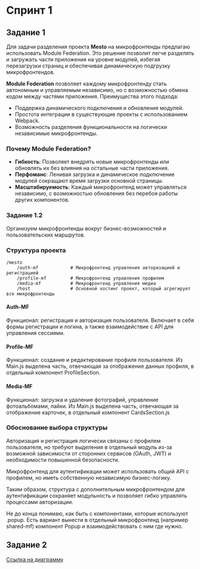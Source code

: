 # Спринт 1

## Задание 1
Для задачи разделения проекта __Mesto__ на микрофронтенды предлагаю использовать Module Federation. Это решение позволит легче разделять и загружать части приложения на уровне модулей, избегая перезагрузки страниц и обеспечивая динамическую подгрузку микрофронтендов.

__Module Federation__ позволяет каждому микрофронтенду стать автономным и управляемым независимо, но с возможностью обмена кодом между частями приложения. Преимущества этого подхода:

- Поддержка динамического подключения и обновления модулей.
- Простота интеграции в существующие проекты с использованием Webpack.
- Возможность разделения функциональности на логически независимые микрофронтенды.

### Почему Module Federation?

- __Гибкость__: Позволяет внедрять новые микрофронтенды или обновлять их без влияния на остальные части приложения.
- __Перфоманс__: Ленивая загрузка и динамическое подключение модулей сокращают время загрузки основной страницы.
- __Масштабируемость__: Каждый микрофронтенд может управляться независимо, с возможностью обновления без перебоя работы других компонентов.

### Задание 1.2
Организуем микрофронтенды вокруг бизнес-возможностей и пользовательских маршрутов.

### Структура проекта

```shell
/mesto
    /auth-mf            # Микрофронтенд управления авторизацией и регистрацией
    /profile-mf         # Микрофронтенд управления профилем
    /media-mf           # Микрофронтенд управления медиа
    /host               # Основной хостинг проект, который агрегирует все микрофронтенды
```

#### Auth-MF
Функционал: регистрация и авторизация пользователя. Включает в себя формы регистрации и логина, а также взаимодействие с API для управления сессиями.

#### Profile-MF
Функционал: создание и редактирование профиля пользователя. Из Main.js выделена часть, отвечающая за отображение данных профиля, в отдельный компонент ProfileSection.

#### Media-MF
Функционал: загрузка и удаление фотографий, управление фотоальбомами, лайки. Из Main.js выделена часть, отвечающая за отображение карточек, в отдельный компонент CardsSection.js

### Обоснование выбора структуры
Авторизация и регистрация логически связаны с профилем пользователя, но требуют выделения в отдельный модуль из-за возможной зависимости от сторонних сервисов (OAuth, JWT) и необходимости повышенной безопасности.

Микрофронтенд для аутентификации может использовать общий API с профилем, но иметь собственную независимую бизнес-логику.

Таким образом, структура с дополнительным микрофронтендом для аутентификации сохраняет модульность и позволяет гибко управлять процессами авторизации.

Не до конца понимаю, как быть с компонентами, которые используют .popup. Есть вариант вынести в отдельный микрофронтенд (например shared-mf) компонент Popup и взаимодействовать с ним где нужно. 

## Задание 2
[Ссылка на диаграмму](https://drive.google.com/file/d/14sxEyMlA3ZBnlI5RU6yiN4KkghXxcQH8/view?usp=sharing)
